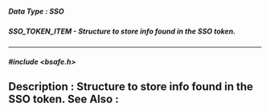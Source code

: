 ##### Data Type : SSO
##### SSO_TOKEN_ITEM - Structure to store info found in the SSO token.
---
##### #include <bsafe.h>
**Description :**
Structure to store info found in the SSO token.
**See Also :**
[](D:/md_files/.md)
---
